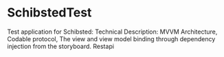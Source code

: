 # SchibstedTest
Test application for Schibsted:
Technical Description:
MVVM Architecture,
Codable protocol,
The view and view model binding through dependency injection from the storyboard.
Restapi  
